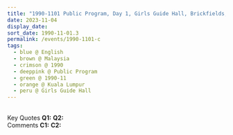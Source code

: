 ```yaml
---
title: "1990-1101 Public Program, Day 1, Girls Guide Hall, Brickfields, Kuala Lumpur, Malaysia"
date: 2023-11-04
display_date: 
sort_date: 1990-11-01.3
permalink: /events/1990-1101-c
tags:
  - blue @ English
  - brown @ Malaysia
  - crimson @ 1990
  - deeppink @ Public Program
  - green @ 1990-11
  - orange @ Kuala Lumpur
  - peru @ Girls Guide Hall
---
```


<br>

<wave-list>
  <list-title color="DarkSeaGreen" width="55">Key Quotes</list-title>
  <list-item color="BlanchedAlmond" width="280"><b>Q1:</b> <i></i></list-item>
  <list-item color="Lavender" width="280"><b>Q2:</b> <i></i></list-item>
</wave-list>

<br>

<wave-list>
  <list-title color="DarkSeaGreen" width="55">Comments</list-title>
  <list-item color="BlanchedAlmond" width="280"><b>C1:</b> <i></i></list-item>
  <list-item color="Lavender" width="280"><b>C2:</b> <i></i></list-item>
</wave-list>